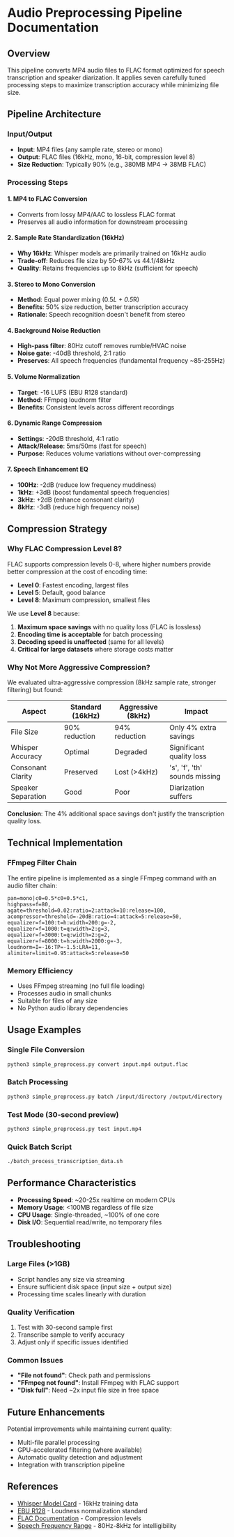 # Audio Preprocessing Pipeline Documentation

## Overview

This pipeline converts MP4 audio files to FLAC format optimized for speech transcription and speaker diarization. It applies seven carefully tuned processing steps to maximize transcription accuracy while minimizing file size.

## Pipeline Architecture

### Input/Output
- **Input**: MP4 files (any sample rate, stereo or mono)
- **Output**: FLAC files (16kHz, mono, 16-bit, compression level 8)
- **Size Reduction**: Typically 90% (e.g., 380MB MP4 → 38MB FLAC)

### Processing Steps

#### 1. MP4 to FLAC Conversion
- Converts from lossy MP4/AAC to lossless FLAC format
- Preserves all audio information for downstream processing

#### 2. Sample Rate Standardization (16kHz)
- **Why 16kHz**: Whisper models are primarily trained on 16kHz audio
- **Trade-off**: Reduces file size by 50-67% vs 44.1/48kHz
- **Quality**: Retains frequencies up to 8kHz (sufficient for speech)

#### 3. Stereo to Mono Conversion
- **Method**: Equal power mixing (0.5*L + 0.5*R)
- **Benefits**: 50% size reduction, better transcription accuracy
- **Rationale**: Speech recognition doesn't benefit from stereo

#### 4. Background Noise Reduction
- **High-pass filter**: 80Hz cutoff removes rumble/HVAC noise
- **Noise gate**: -40dB threshold, 2:1 ratio
- **Preserves**: All speech frequencies (fundamental frequency ~85-255Hz)

#### 5. Volume Normalization
- **Target**: -16 LUFS (EBU R128 standard)
- **Method**: FFmpeg loudnorm filter
- **Benefits**: Consistent levels across different recordings

#### 6. Dynamic Range Compression
- **Settings**: -20dB threshold, 4:1 ratio
- **Attack/Release**: 5ms/50ms (fast for speech)
- **Purpose**: Reduces volume variations without over-compressing

#### 7. Speech Enhancement EQ
- **100Hz**: -2dB (reduce low frequency muddiness)
- **1kHz**: +3dB (boost fundamental speech frequencies)  
- **3kHz**: +2dB (enhance consonant clarity)
- **8kHz**: -3dB (reduce high frequency noise)

## Compression Strategy

### Why FLAC Compression Level 8?

FLAC supports compression levels 0-8, where higher numbers provide better compression at the cost of encoding time:

- **Level 0**: Fastest encoding, largest files
- **Level 5**: Default, good balance
- **Level 8**: Maximum compression, smallest files

We use **Level 8** because:
1. **Maximum space savings** with no quality loss (FLAC is lossless)
2. **Encoding time is acceptable** for batch processing
3. **Decoding speed is unaffected** (same for all levels)
4. **Critical for large datasets** where storage costs matter

### Why Not More Aggressive Compression?

We evaluated ultra-aggressive compression (8kHz sample rate, stronger filtering) but found:

| Aspect | Standard (16kHz) | Aggressive (8kHz) | Impact |
|--------|------------------|-------------------|---------|
| File Size | 90% reduction | 94% reduction | Only 4% extra savings |
| Whisper Accuracy | Optimal | Degraded | Significant quality loss |
| Consonant Clarity | Preserved | Lost (>4kHz) | 's', 'f', 'th' sounds missing |
| Speaker Separation | Good | Poor | Diarization suffers |

**Conclusion**: The 4% additional space savings don't justify the transcription quality loss.

## Technical Implementation

### FFmpeg Filter Chain
The entire pipeline is implemented as a single FFmpeg command with an audio filter chain:

```
pan=mono|c0=0.5*c0+0.5*c1,
highpass=f=80,
agate=threshold=0.02:ratio=2:attack=10:release=100,
acompressor=threshold=-20dB:ratio=4:attack=5:release=50,
equalizer=f=100:t=h:width=200:g=-2,
equalizer=f=1000:t=q:width=2:g=3,
equalizer=f=3000:t=q:width=2:g=2,
equalizer=f=8000:t=h:width=2000:g=-3,
loudnorm=I=-16:TP=-1.5:LRA=11,
alimiter=limit=0.95:attack=5:release=50
```

### Memory Efficiency
- Uses FFmpeg streaming (no full file loading)
- Processes audio in small chunks
- Suitable for files of any size
- No Python audio library dependencies

## Usage Examples

### Single File Conversion
```bash
python3 simple_preprocess.py convert input.mp4 output.flac
```

### Batch Processing
```bash
python3 simple_preprocess.py batch /input/directory /output/directory
```

### Test Mode (30-second preview)
```bash
python3 simple_preprocess.py test input.mp4
```

### Quick Batch Script
```bash
./batch_process_transcription_data.sh
```

## Performance Characteristics

- **Processing Speed**: ~20-25x realtime on modern CPUs
- **Memory Usage**: <100MB regardless of file size
- **CPU Usage**: Single-threaded, ~100% of one core
- **Disk I/O**: Sequential read/write, no temporary files

## Troubleshooting

### Large Files (>1GB)
- Script handles any size via streaming
- Ensure sufficient disk space (input size + output size)
- Processing time scales linearly with duration

### Quality Verification
1. Test with 30-second sample first
2. Transcribe sample to verify accuracy
3. Adjust only if specific issues identified

### Common Issues
- **"File not found"**: Check path and permissions
- **"FFmpeg not found"**: Install FFmpeg with FLAC support
- **"Disk full"**: Need ~2x input file size in free space

## Future Enhancements

Potential improvements while maintaining current quality:
- Multi-file parallel processing
- GPU-accelerated filtering (where available)
- Automatic quality detection and adjustment
- Integration with transcription pipeline

## References

- [Whisper Model Card](https://github.com/openai/whisper/blob/main/model-card.md) - 16kHz training data
- [EBU R128](https://tech.ebu.ch/docs/r/r128.pdf) - Loudness normalization standard
- [FLAC Documentation](https://xiph.org/flac/documentation.html) - Compression levels
- [Speech Frequency Range](https://www.dpamicrophones.com/mic-university/facts-about-speech-intelligibility) - 80Hz-8kHz for intelligibility